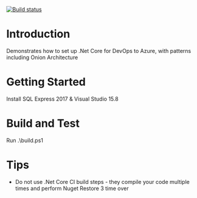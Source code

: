 [![Build status](https://clearmeasurelabs.visualstudio.com/Onion-DevOps-Architecture/_apis/build/status/Onion-DevOps-Architecture-ASP.NET%20Core-CI)](https://clearmeasurelabs.visualstudio.com/Onion-DevOps-Architecture/_build/latest?definitionId=7)
# Introduction 
Demonstrates how to set up .Net Core for DevOps to Azure, with patterns including Onion Architecture
# Getting Started
Install SQL Express 2017 & Visual Studio 15.8

# Build and Test
Run .\build.ps1

# Tips
- Do not use .Net Core CI build steps - they compile your code multiple times and perform Nuget Restore 3 time over
